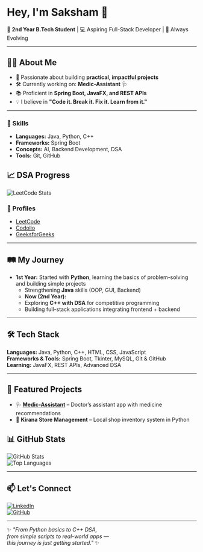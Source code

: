 # Hey, I'm Saksham 👋  

🚀 **2nd Year B.Tech Student** | 💻 Aspiring Full-Stack Developer | 🌱 Always Evolving  

---

## 👨‍💻 About Me  
- 🎯 Passionate about building **practical, impactful projects**  
- 🛠 Currently working on: **Medic-Assistant** 🩺  
- 📚 Proficient in **Spring Boot, JavaFX, and REST APIs**
- 💡 I believe in **"Code it. Break it. Fix it. Learn from it."**  
---
### 🔧 Skills
- **Languages:** Java, Python, C++ 
- **Frameworks:** Spring Boot  
- **Concepts:** AI, Backend Development, DSA  
- **Tools:** Git, GitHub  


## 📈 DSA Progress  

![LeetCode Stats](https://leetcard.jacoblin.cool/saksham_123?theme=dark&font=baloo)

### 🔗 Profiles  
- [LeetCode](https://leetcode.com/u/Sakshamks11/)  
- [Codolio](https://codolio.com/profile/Sakshamks11)  
- [GeeksforGeeks](https://www.geeksforgeeks.org/user/codecsesqf11/)  

---

## 🛤 My Journey  
- **1st Year:** Started with **Python**, learning the basics of problem-solving and building simple projects  
  - Strengthening **Java** skills (OOP, GUI, Backend)
  - **Now (2nd Year):**  
  - Exploring **C++ with DSA** for competitive programming  
  - Building full-stack applications integrating frontend + backend  

---

## 🛠 Tech Stack  
**Languages:** Java, Python, C++, HTML, CSS, JavaScript  
**Frameworks & Tools:** Spring Boot, Tkinter, MySQL, Git & GitHub  
**Learning:** JavaFX, REST APIs, Advanced DSA  

---

## 📌 Featured Projects  
- 🩺 **[Medic-Assistant](https://github.com/sakshamkumarsingh11/Medic-Assistant-)** – Doctor’s assistant app with medicine recommendations  
- 🛒 **Kirana Store Management** – Local shop inventory system in Python

 ## 📊 GitHub Stats  
![GitHub Stats](https://github-readme-stats.vercel.app/api?username=sakshamkumarsingh11&show_icons=true&theme=tokyonight)  
![Top Languages](https://github-readme-stats.vercel.app/api/top-langs/?username=sakshamkumarsingh11&layout=compact&theme=tokyonight)  

---

## 📫 Let's Connect  
[![LinkedIn](https://img.shields.io/badge/LinkedIn-blue?style=for-the-badge&logo=linkedin)](https://www.linkedin.com/)  
[![GitHub](https://img.shields.io/badge/GitHub-black?style=for-the-badge&logo=github)](https://github.com/sakshamkumarsingh11)  

---

✨ *"From Python basics to C++ DSA,  
from simple scripts to real-world apps —  
this journey is just getting started."* ✨  

